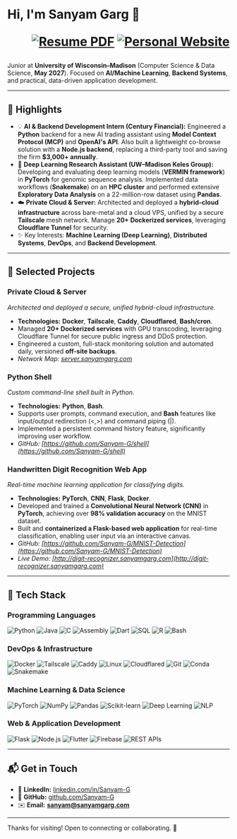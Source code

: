 # Hi, I'm Sanyam Garg 👋 <p align="right"><a href="https://resume.sanyamgarg.com" target="_blank"><img src="https://img.shields.io/badge/Resume-red?style=for-the-badge&logo=googledocs&logoColor=white" alt="Resume PDF"></a> <a href="https://sanyamgarg.com" target="_blank"><img src="https://img.shields.io/badge/sanyamgarg.com-blue?style=for-the-badge&logoColor=white" alt="Personal Website"></a></p>

Junior at **University of Wisconsin–Madison** (Computer Science & Data Science, **May 2027**).
Focused on **AI/Machine Learning**, **Backend Systems**, and practical, data-driven application development.

---

## 🚀 Highlights

* 💡 **AI & Backend Development Intern (Century Financial):** Engineered a **Python** backend for a new AI trading assistant using **Model Context Protocol (MCP)** and **OpenAI's API**. Also built a lightweight co-browse solution with a **Node.js backend**, replacing a third-party tool and saving the firm **$3,000+ annually**.
* 🔬 **Deep Learning Research Assistant (UW–Madison Keles Group):** Developing and evaluating deep learning models (**VERMIN framework**) in **PyTorch** for genomic sequence analysis. Implemented data workflows (**Snakemake**) on an **HPC cluster** and performed extensive **Exploratory Data Analysis** on a 22-million-row dataset using **Pandas**.
* ☁️ **Private Cloud & Server:** Architected and deployed a **hybrid-cloud infrastructure** across bare-metal and a cloud VPS, unified by a secure **Tailscale** mesh network. Manage **20+ Dockerized services**, leveraging **Cloudflare Tunnel** for security.
* ✨ Key Interests: **Machine Learning (Deep Learning)**, **Distributed Systems**, **DevOps**, and **Backend Development**.

---

## 🧠 Selected Projects

### Private Cloud & Server
*Architected and deployed a secure, unified hybrid-cloud infrastructure.*
* **Technologies:** **Docker**, **Tailscale**, **Caddy**, **Cloudflared**, **Bash/cron**.
* Managed **20+ Dockerized services** with GPU transcoding, leveraging Cloudflare Tunnel for secure public ingress and DDoS protection.
* Engineered a custom, full-stack monitoring solution and automated daily, versioned **off-site backups**.
* *Network Map: [server.sanyamgarg.com](https://server.sanyamgarg.com)*

### Python Shell
*Custom command-line shell built in Python.*
* **Technologies:** **Python**, **Bash**.
* Supports user prompts, command execution, and **Bash** features like input/output redirection ($<, >$) and command piping ($|$).
* Implemented a persistent command history feature, significantly improving user workflow.
* *GitHub: [https://github.com/Sanyam-G/shell](https://github.com/Sanyam-G/shell)*

### Handwritten Digit Recognition Web App
*Real-time machine learning application for classifying digits.*
* **Technologies:** **PyTorch**, **CNN**, **Flask**, **Docker**.
* Developed and trained a **Convolutional Neural Network (CNN)** in **PyTorch**, achieving over **98% validation accuracy** on the MNIST dataset.
* Built and **containerized a Flask-based web application** for real-time classification, enabling user input via an interactive canvas.
* *GitHub: [https://github.com/Sanyam-G/MNIST-Detection](https://github.com/Sanyam-G/MNIST-Detection)*
* *Live Demo: [http://digit-recognizer.sanyamgarg.com](http://digit-recognizer.sanyamgarg.com)*

---

## 🧰 Tech Stack

### Programming Languages
![Python](https://img.shields.io/badge/Python-3776AB?style=for-the-badge&logo=python&logoColor=white)
![Java](https://img.shields.io/badge/Java-007396?style=for-the-badge&logo=java&logoColor=white)
![C](https://img.shields.io/badge/C-A8B9C4?style=for-the-badge&logo=c&logoColor=black)
![Assembly](https://img.shields.io/badge/Assembly-6E4C13?style=for-the-badge&logo=gnu-emacs&logoColor=white)
![Dart](https://img.shields.io/badge/Dart-0175C2?style=for-the-badge&logo=dart&logoColor=white)
![SQL](https://img.shields.io/badge/SQL-4479A1?style=for-the-badge&logo=postgresql&logoColor=white)
![R](https://img.shields.io/badge/R-276DC3?style=for-the-badge&logo=r&logoColor=white)
![Bash](https://img.shields.io/badge/Bash-4EAA25?style=for-the-badge&logo=gnubash&logoColor=white)

### DevOps & Infrastructure
![Docker](https://img.shields.io/badge/Docker-2496ED?style=for-the-badge&logo=docker&logoColor=white)
![Tailscale](https://img.shields.io/badge/Tailscale-4F46E5?style=for-the-badge&logo=tailscale&logoColor=white)
![Caddy](https://img.shields.io/badge/Caddy-2487D4?style=for-the-badge&logo=caddy&logoColor=white)
![Linux](https://img.shields.io/badge/Linux-FCC624?style=for-the-badge&logo=linux&logoColor=black)
![Cloudflared](https://img.shields.io/badge/Cloudflared-F38020?style=for-the-badge&logo=cloudflare&logoColor=white)
![Git](https://img.shields.io/badge/Git-F05032?style=for-the-badge&logo=git&logoColor=white)
![Conda](https://img.shields.io/badge/Conda-00ADD8?style=for-the-badge&logo=anaconda&logoColor=white)
![Snakemake](https://img.shields.io/badge/Snakemake-70D5ED?style=for-the-badge&logo=snakemake&logoColor=white)

### Machine Learning & Data Science
![PyTorch](https://img.shields.io/badge/PyTorch-EE4C2C?style=for-the-badge&logo=pytorch&logoColor=white)
![NumPy](https://img.shields.io/badge/NumPy-013243?style=for-the-badge&logo=numpy&logoColor=white)
![Pandas](https://img.shields.io/badge/Pandas-150458?style=for-the-badge&logo=pandas&logoColor=white)
![Scikit-learn](https://img.shields.io/badge/Scikit--learn-F7931E?style=for-the-badge&logo=scikit-learn&logoColor=white)
![Deep Learning](https://img.shields.io/badge/Deep%20Learning-FF6700?style=for-the-badge&logo=tensorflow&logoColor=white)
![NLP](https://img.shields.io/badge/NLP-004D40?style=for-the-badge&logo=intel&logoColor=white)

### Web & Application Development
![Flask](https://img.shields.io/badge/Flask-000000?style=for-the-badge&logo=flask&logoColor=white)
![Node.js](https://img.shields.io/badge/Node.js-339933?style=for-the-badge&logo=nodedotjs&logoColor=white)
![Flutter](https://img.shields.io/badge/Flutter-02569B?style=for-the-badge&logo=flutter&logoColor=white)
![Firebase](https://img.shields.io/badge/Firebase-FFCA28?style=for-the-badge&logo=firebase&logoColor=black)
![REST APIs](https://img.shields.io/badge/REST_APIs-000000?style=for-the-badge&logo=json&logoColor=white)

---

## 📬 Get in Touch

* 🔗 **LinkedIn:** [linkedin.com/in/Sanyam-G](https://www.linkedin.com/in/Sanyam-G)
* 🐙 **GitHub:** [github.com/Sanyam-G](https://github.com/Sanyam-G)
* ✉️ **Email:** **[sanyam@sanyamgarg.com](mailto:sanyam@sanyamgarg.com)**

---

Thanks for visiting! Open to connecting or collaborating. 🚀
